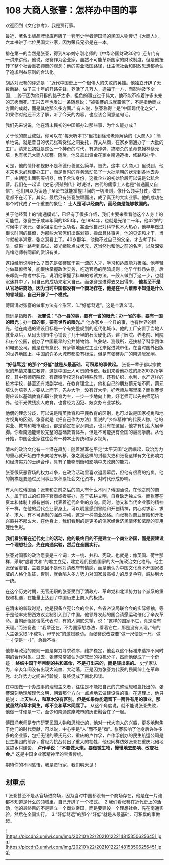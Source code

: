 # 108 大商人张謇：怎样办中国的事

欢迎回到《文化参考》，我是贾行家。

最近，著名出版品牌读库再版了一套历史学者傅国涌的民国人物传记《大商人》，六本书讲了七位民国实业家，因为荣氏兄弟是在一本。

排在第一的当然是张謇，得到App刘守刚老师的《中华帝国财政30讲》还专门有一讲来讲他。他说，张謇作为企业家，虽然不可能革新国家的财政制度，但是他扭转了整个社会重农抑商的观念：他的实业救国路径，让主流社会和财政思想都承认了追求利益原则的合法化。

胡适对张謇的评述是：“近代中国史上一个很伟大的失败的英雄。他独立开辟了无数新路，做了三十年的开路先锋，养活了几万人，造福于一方，而影响及予全国……终于因为他开辟的路子太多，担负的事业过于伟大，他不能不抱着许多未完的志愿而死。”王兴去年也发过一条随想说：“被张謇的成就震惊了，不是指他商业方面的成就，而是其他那么多方面。” 有人说，张謇称得上是“中国现代化之父”，如果你对他还不太了解，听了今天的内容，也应该会同意这句话。

我们先来说说，他在清末民初的中国都办过那些事，为什么能办成？

关于他的商业成就，你可以在“每天听本书”里找到徐玲老师解读的《大商人》：简单地说，就是昔日的状元张骞受张之洞委托，弃文从商，在家乡南通办了一大批的工厂。清末民初就是这么一个神奇的时代，有造炸弹、搞暗杀的革命党翰林蔡元培，也有状元大商人张謇。随后，他又拿出资金在家乡南通造桥、修路和办学。

可是，他的情怀和视野不是积德行善这么简单。首先，这本《大商人》里说到，他本来也未必想要办工厂，而是当时的洋务派动员了一大批清朝的状元到各地去办厂，由朝廷出面购买机器，给予合法身份，这批企业的初始阶段可以说是公私合营。我们在一起读《史记·货殖列传》时说过，古代的儒家士人也是“普通而又自信”，他们自以为读通了圣贤书就能掌握世间的一切法则，像什么领兵打仗，做生意都不在话下。其实，最后只有张謇脱颖而出，成了真正的大实业家。他的成功在那个时代成了一个重要的象征： **士人是可以经商的，而经商是能够救国的。**

关于他经营上的“南通模式”，已经有了很多介绍，我们主要来看看他这个人身上的可能性。张謇生于咸丰年间的1853年，在1894年，也就是光绪二十年，他42岁的时候中了状元。张家祖辈没什么功名，甚至他自己对科举也不大热心，他早年做过很长时间的幕僚，为那些大官僚们出谋划策，操盘具体事务，他的见识和才干，当时就被李鸿章、张之洞看上了。40岁那年，他拗不过自己的父亲，才去考了科举，结果一路考到殿试，被光绪钦点成状元，这当然也和他之前的名声，以及深受光绪老师翁同龢的赏识有关。

这段经历说明什么？首先是张謇属于第一流的人才，学习和适应能力极强。他年轻时做幕僚师爷，能很快掌握政治实务，吃透官场的明暗规则；他早年科场失意，后来却能一路考中状元，说明他掌握了科举的考试方法。一般人做到了这一步，也就沉迷其中了，用自己的成功来定义自己。而张謇是进得去又出得来， **他甚至不是从官场进商场，因为当时中国都没有一个商场存在，他是在一片谁都不知道是什么的领域里，自己开辟了一个模式。**

傅国涌对张謇的做事方法有个形容，叫“好低骛远”，这是个褒义词。

骛远是指眼界， **张謇说：“办一县的事，要有一省的眼光；办一省的事，要有一国的眼光；办一国的事，要有世界的眼光。”** 他办家乡一个县的事，也有世界的眼光。他在南通的建设目标是一个有完整规划的近代化城市。他的工厂安置了当地人就业以后，从码头到市中心铺设了几十里的石头硬化路，建了医院、养老院、剧院和五个公园，创办了中国最早的公共博物馆、气象站、测候所，还扶植了科学团体和电影公司。他是在有意识、有步骤地通过工业化来促进城市化。在当时国外出版的世界地图上，中国的许多大城市都没有标注，但是有张謇办厂的南通唐家闸。

 **“好低骛远”的那个“好低”就是从最基础、可积累的事做起。** 张謇一辈子都以宗教似的热情来推进教育，这是中国士人可贵的传统。我们来看他办过的那200多所学校，其中有师范院校，有聋哑学校这样的特殊教育，还有纺织、水利、水产这样的技术学校，甚至还有戏剧学校。在教育理念上，他和自己的朋友蔡元培不同，蔡元培认为培养人才要从上而下，先办大学，没有好大学，好老师从哪里来？而张謇觉得应该以基础教育和职业教育为主，一步一步地向上做，好老师可以先由师范培养。他不光做残疾人教育，也曾经为囚犯、妓女办专业学校。

他俩的理念分歧，可以说是精英教育和平民教育的区别，也可以说是国家视角和地方视角的区别。张謇就是《把自己作为方法》里说的“乡绅精神”的代表人物，他的实业、教育和城市建设，都是锁定在家乡南通，也只有在这里，他才有机会大展拳脚。你看南通能建设完整的基础教育体系，但是不可能拥有全国的最高学府。从他开始，中国企业家往往会有一种本土传统和家乡视角。

清末的政治文化有一个潜在趋势：随着湘军在平定“太平天国”之后崛起，政治势力的重心就开始由中央向地方转移，张之洞这样的封疆大吏和张謇这样有文化影响力和经济实力的士绅合作，具有了能够制衡和影响中央政府的能力。

张謇很厌恶官场的权力斗争，在政治活动里喜欢退居幕后，但他有很高的抱负，他的胸襟是要通过民间事业来积累社会文化资本，对时代形成影响。

有人问过傅国涌：张謇和之前之后的商人有什么不同？傅国涌说，在他之前的商人，属于旧式的红顶子官商或者买办，基于农耕文明，自身缺乏独立性。而张謇在资本和体制上都有创新，代表着近代企业的方向。同时，他又和当代企业家的精神不一样，在他的后代企业家身上，可以明显感到冒险和开创精神，内心对求新、求多、求大，有不可遏制的强烈冲动，这是一种商业品格。而张謇对商业冒险和开拓兴趣并不那么大，在他身上，我们看到的是更多的儒家经世济民情怀和浓厚的实用理性色彩。

 **我们看张謇在近代史上的活动，他的最终目的不是建立一个商业帝国，而是要建设一个理想社会，先在南通实验，然后在全国实行。**

张謇对国家的政治愿景是三个词：大一统、共和、宪政。也就是：像英国、荷兰那样，采取“虚君共和”的君主立宪，建立现代民族国家的大一统政治文化格局。他主张保留虚君，主要原因不是他对清政府有情感，而是他认为中国文化离不开国家权威的人格化象征，否则，就会陷入多方势力对国家最高权力的反复争夺，威胁到大一统。

在这个历史时期，无官无职的张謇受到了清政府、革命党和北洋势力各个派系的重视和礼遇，在能量上达到了中国历史上商人的极致。

在清末的新政时期，他是预备立宪公会的会长，各省咨议局联合会的实际领袖，等于是他率先把西方议会制引入到了中国。他领导发起的国会请愿运动催化了辛亥革命。当朝廷驱逐请愿代表时，有的人彻底失望，说：“这样的国家不亡，真是没有天理。”而张謇说：“我辈还在，不为国家想办法，看着它亡，那是没有人理。”有的人主张采取“不成功，毋宁死”的激烈暴动，而张謇说改变要“做一尺便是一尺，做一寸便是一寸”，急躁不得。

他参与政治的原则一直是努力寻求秩序，维护稳定，他会以这个标准来选择不同时期的合作对象。过去，张謇常常被认为是软弱的投机分子，然而他促成了一个奇迹： **终结中国千年帝制的共和革命，不是打出来的，而是谈出来的。** 史学家认为，辛亥年间没有出现大流血、大动荡，正是因为张謇为代表的民间绅士在革命党、北洋势力之间进行斡旋，最终促成了南北和谈。

在中国做一个办成事的理想主义者，往往是不能把自己的完整理想和盘托出的。张謇深刻地理解现代文明，朝着那个方向一点点地去做建设性的事。在道理上，他只是说： **上天生人，和草木没有区别。但是如果你能遗留下一两件有用的事业，那就虽然和草木同生，却不会和草木同腐了。** 从这个角度说，就不能说张謇失败，他做一寸便是一寸，至少和南通这座城市的历史融合在了一起。

傅国涌老师是专门研究民国人物和思想史的，他对一代大商人的兴趣，更多地聚焦于他们的时代贡献，可以说，中心字是“人”而不是“商”。张謇影响了他身后许许多多的企业家，包括无锡的荣氏兄弟，重庆的卢作孚，卢作孚创办的民生航运公司是民生集团的前身，曾经为抗战付出了重大的牺牲，他也同样仿效张謇在重庆北碚地区搞乡村建设， **卢作孚说：“不要做大炮，要做微生物，慢慢地去影响、改变社会。”** 这是中国企业家精神里的宝贵传统。

期待你的不同感悟，我是贾行家，我们明天见！

## 划重点

1.张謇甚至不是从官场进商场，因为当时中国都没有一个商场存在，他是在一片谁都不知道是什么的领域里，自己开辟了一个模式。 
2.我们看张謇在近代史上的活动，他的最终目的不是建立一个商业帝国，而是要建设一个理想社会，先在南通实验，然后在全国实行。 
3.“好低骛远”的那个“好低”就是从最基础、可积累的事做起。

![https://piccdn3.umiwi.com/img/202101/22/202101222148153506256451.jpg](https://piccdn3.umiwi.com/img/202101/22/202101222148153506256451.jpg)

---
